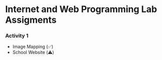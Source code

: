 # Internet and Web Programming Lab Assigments

### Activity 1
- Image Mapping (✅)
- School Website (⚠️)